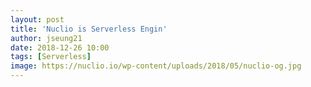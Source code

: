 ```yaml
---
layout: post
title: 'Nuclio is Serverless Engin'
author: jseung21
date: 2018-12-26 10:00
tags: [Serverless]
image: https://nuclio.io/wp-content/uploads/2018/05/nuclio-og.jpg
---
```

